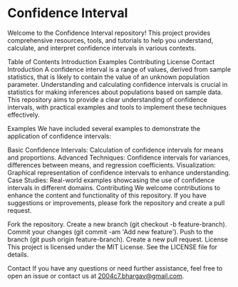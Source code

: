 # Confidence Interval
Welcome to the Confidence Interval repository! This project provides comprehensive resources, tools, and tutorials to help you understand, calculate, and interpret confidence intervals in various contexts.

Table of Contents
Introduction
Examples
Contributing
License
Contact
Introduction
A confidence interval is a range of values, derived from sample statistics, that is likely to contain the value of an unknown population parameter. Understanding and calculating confidence intervals is crucial in statistics for making inferences about populations based on sample data. This repository aims to provide a clear understanding of confidence intervals, with practical examples and tools to implement these techniques effectively.

Examples
We have included several examples to demonstrate the application of confidence intervals:

Basic Confidence Intervals: Calculation of confidence intervals for means and proportions.
Advanced Techniques: Confidence intervals for variances, differences between means, and regression coefficients.
Visualization: Graphical representation of confidence intervals to enhance understanding.
Case Studies: Real-world examples showcasing the use of confidence intervals in different domains.
Contributing
We welcome contributions to enhance the content and functionality of this repository. If you have suggestions or improvements, please fork the repository and create a pull request.

Fork the repository.
Create a new branch (git checkout -b feature-branch).
Commit your changes (git commit -am 'Add new feature').
Push to the branch (git push origin feature-branch).
Create a new pull request.
License
This project is licensed under the MIT License. See the LICENSE file for details.

Contact
If you have any questions or need further assistance, feel free to open an issue or contact us at 2004c7.bhargav@gmail.com.
